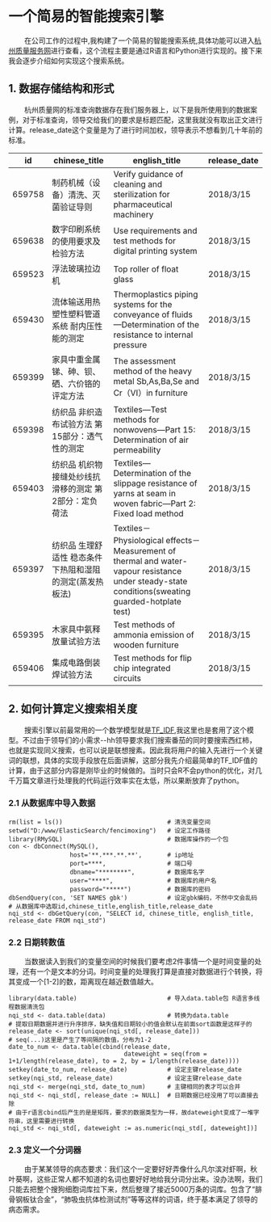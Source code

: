 # 一个简易的智能搜索引擎
&nbsp;&nbsp;&nbsp;&nbsp;&nbsp;&nbsp;&nbsp;&nbsp;在公司工作的过程中,我构建了一个简易的智能搜索系统,具体功能可以进入[杭州质量服务网](http://www.hzzlfw.cn/index.php?s=/Home/Standard/staquery/search)进行查看，这个流程主要是通过R语言和Python进行实现的。接下来我会逐步介绍如何实现这个搜索系统。

## 1. 数据存储结构和形式
&nbsp;&nbsp;&nbsp;&nbsp;&nbsp;&nbsp;&nbsp;&nbsp;杭州质量网的标准查询数据存在我们服务器上，以下是我所使用到的数据案例，对于标准查询，领导交给我们的要求是标题匹配，这里我就没有取出正文进行计算。release_date这个变量是为了进行时间加权，领导表示不想看到几十年前的标准。

id|chinese_title|english_title|release_date
------------ | ------------- | ------------- | -------------
659758|制药机械（设备）清洗、灭菌验证导则|Verify guidance of cleaning and sterilization for pharmaceutical machinery|2018/3/15
659638|数字印刷系统的使用要求及检验方法|Use requirements and test methods for digital printing system|2018/3/15
659523|浮法玻璃拉边机|Top roller of float glass|2018/3/15
659430|流体输送用热塑性塑料管道系统 耐内压性能的测定|Thermoplastics piping systems for the conveyance of fluids—Determination of the resistance to internal pressure|2018/3/15
659399|家具中重金属锑、砷、钡、硒、六价铬的评定方法|The assessment method of the heavy metal Sb,As,Ba,Se and Cr（Ⅵ）in furniture|2018/3/15
659398|纺织品 非织造布试验方法 第15部分：透气性的测定|Textiles—Test methods for nonwovens—Part 15: Determination of air permeability|2018/3/15
659403|纺织品 机织物接缝处纱线抗滑移的测定 第2部分：定负荷法|Textiles—Determination of the slippage resistance of yarns at seam in woven fabric—Part 2: Fixed load method|2018/3/15
659397|纺织品 生理舒适性 稳态条件下热阻和湿阻的测定(蒸发热板法)|Textiles－Physiological effects－Measurement of thermal and water-vapour resistance under steady-state conditions(sweating guarded-hotplate test)|2018/3/15
659395|木家具中氨释放量试验方法|Test methods of ammonia emission of wooden furniture|2018/3/15
659406|集成电路倒装焊试验方法|Test methods for flip chip integrated circuits|2018/3/15

## 2. 如何计算定义搜索相关度
&nbsp;&nbsp;&nbsp;&nbsp;&nbsp;&nbsp;&nbsp;&nbsp;搜索引擎以前最常用的一个数学模型就是[TF_IDF](https://baike.baidu.com/item/tf-idf/8816134?fr=aladdin),我这里也是套用了这个模型。不过由于领导们的小需求--hh领导要求我们搜索番茄的同时要搜索西红柿，也就是实现同义搜索，也可以说是联想搜素。因此我将用户的输入先进行一个关键词的联想，具体的实现手段放在后面讲解，这部分我先介绍最简单的TF_IDF值的计算，由于这部分内容是刚毕业的时候做的。当时只会R不会python的优化，对几千万篇文章进行处理我的代码运行效率实在太低，所以果断放弃了python。

### 2.1 从数据库中导入数据

```{r}
rm(list = ls())                             # 清洗变量空间
setwd("D:/www/ElasticSearch/fencimoxing")   # 设定工作路径
library(RMySQL)                             # 数据库操作的一个包
con <- dbConnect(MySQL(),
                 host='**.***.**.**',       # ip地址
                 port=****,                 # 端口号
                 dbname="********",         # 数据库名字
                 user="****",               # 数据库的用户名
                 password="*****")          # 数据库的密码
dbSendQuery(con, 'SET NAMES gbk')           # 设定gbk编码，不然中文会乱码
# 从数据库中选取id,chinese_title,english_title,release_date
nqi_std <- dbGetQuery(con, "SELECT id, chinese_title, english_title, release_date FROM nqi_std") 
```

### 2.2 日期转数值
&nbsp;&nbsp;&nbsp;&nbsp;&nbsp;&nbsp;&nbsp;&nbsp;当数据读入到我们的变量空间的时候我们要考虑2件事情一个是时间变量的处理，还有一个是文本的分词。时间变量的处理我打算是直接对数据进行个转换，将其变成一个\[1-2\]的数，距离现在越近数值越大。
```{r}
library(data.table)                         # 导入data.table包 R语言多线程数据清洗包
nqi_std <- data.table(data)                 # 转换为data.table
# 提取日期数据并进行升序排序，缺失值和日期较小的值会默认在前面sort函数是这样子的
release_date <- sort(unique(nqi_std[, release_date]))
# seq(...)这里是产生了等间隔的数值，分布为1-2
date_to_num <- data.table(cbind(release_date, 
                                dateweight = seq(from = 1+1/length(release_date), to = 2, by = 1/length(release_date))))
setkey(date_to_num, release_date)           # 设定主键release_date
setkey(nqi_std, release_date)               # 设定主键release_date
nqi_std <- merge(nqi_std, date_to_num)      # 主键相同的表才可以合并
nqi_std <- nqi_std[, release_date := NULL]  # 日期数据已经没用了可以直接去除
# 由于r语言cbind后产生的是是矩阵，要求的数据类型为一样，故dateweight变成了一堆字符串，这里需要进行转换
nqi_std <- nqi_std[, dateweight := as.numeric(nqi_std[, dateweight])]
```
### 2.3 定义一个分词器
&nbsp;&nbsp;&nbsp;&nbsp;&nbsp;&nbsp;&nbsp;&nbsp;由于某某领导的病态要求：我们这个一定要好好弄像什么凡尔滨对虾啊，秋叶葵啊，这些正常人都不知道的名词也要好好地给我分词分出来。没办法啊，我们只能去把整个搜狗细胞词库拉下来，然后整理了接近5000万条的词库。包含了“腓骨钢板钛合金”，“肺吸虫抗体检测试剂”等等这样的词语，终于基本满足了领导的病态需求。


